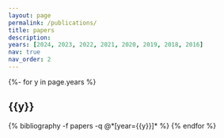 ```yaml
---
layout: page
permalink: /publications/
title: papers
description: 
years: [2024, 2023, 2022, 2021, 2020, 2019, 2018, 2016]
nav: true
nav_order: 2
---
```

<!-- _pages/publications.md -->
<div class="publications">

{%- for y in page.years %}
  <h2 class="year">{{y}}</h2>
  {% bibliography -f papers -q @*[year={{y}}]* %}
{% endfor %}

</div>
